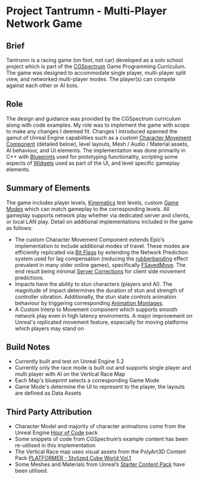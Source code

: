 ﻿# Project Tantrumn - Multi-Player Network Game

## Brief
Tantrumn is a racing game (on foot, not car) developed as a solo school project which is part of the [CGSpectrum](https://www.cgspectrum.com/) Game Programming Curriculum. The game was designed to accommodate single player, multi-player split view, and networked multi-player modes. The player(s) can compete against each other or AI bots.

## Role
The design and guidance was provided by the CGSpectrum curriculum along with code examples. My role was to implement the game with scope to make any changes I deemed fit. Changes I introduced spanned the gamut of Unreal Engine capabilities such as a custom [Character Movement Component](https://docs.unrealengine.com/5.2/en-US/understanding-networked-movement-in-the-character-movement-component-for-unreal-engine/) (detailed below), level layouts, Mesh / Audio / Material assets, AI behaviour, and UI elements. The implementation was done primarily in C++ with [Blueprints](https://docs.unrealengine.com/5.2/en-US/introduction-to-blueprints-visual-scripting-in-unreal-engine/) used for prototyping functionality, scripting some aspects of [Widgets](https://docs.unrealengine.com/5.2/en-US/creating-widgets-in-unreal-engine/) used as part of the UI, and level specific gameplay elements.

## Summary of Elements
The game includes player levels, [Kinematics](https://en.wikipedia.org/wiki/Kinematics) test levels, custom [Game Modes](https://docs.unrealengine.com/5.2/en-US/game-mode-and-game-state-in-unreal-engine/) which can match gameplay to the corresponding levels. All gameplay supports network play whether via dedicated server and clients, or local LAN play. Detail on additional implementations included in the game as follows:
* The custom Character Movement Component extends Epic’s implementation to include additional modes of travel. These modes are efficiently replicated via [Bit Flags](https://en.wikipedia.org/wiki/Bit_field) by extending the Network Prediction system used for lag compensation (reducing the [rubberbanding](https://www.dictionary.com/browse/rubberbanding) effect prevalent in many older online games), specifically [FSavedMove](https://docs.unrealengine.com/5.2/en-US/API/Runtime/Engine/GameFramework/FSavedMove_Character/). The end result being minimal [Server Corrections](https://docs.unrealengine.com/5.2/en-US/understanding-networked-movement-in-the-character-movement-component-for-unreal-engine/#customizingnetworkedcharactermovement) for client side movement predictions.
* Impacts have the ability to stun characters (players and AI). The magnitude of impact determines the duration of stun and strength of controller vibration. Additionally, the stun state controls animation behaviour by triggering corresponding [Animation Montages](https://docs.unrealengine.com/5.2/en-US/animation-montage-in-unreal-engine/).
* A Custom Interp to Movement component which supports smooth network play even in high latency enviroments. A major improvement on Unreal's replicated movement feature, especially for moving platforms which players may stand on

## Build Notes
* Currently built and test on Unreal Engine 5.2
* Currently only the race mode is built out and supports single player and multi player with AI on the Vertical Race Map
* Each Map's blueprint selects a corresponding Game Mode
* Game Mode's determine the UI to represent to the player, the layouts are defined as Data Assets

## Third Party Attribution
* Character Model and majority of character animations come from the Unreal Engine [Hour of Code](https://www.unrealengine.com/marketplace/en-US/product/unreal-engine-hour-of-code?sessionInvalidated=true) pack
* Some snippets of code from CGSpectrum’s example content has been re-utilised in this implementation
* The Vertical Race map uses visual assets from the PolyArt3D Content Pack [PLATFORMER - Stylized Cube World Vol.1](https://www.unrealengine.com/marketplace/en-US/product/platformer-stylized-cube-world-vol-1)
* Some Meshes and Materials from Unreal’s [Starter Content Pack](https://docs.unrealengine.com/5.2/en-US/assets-and-content-packs-in-unreal-engine/) have been utilised.


